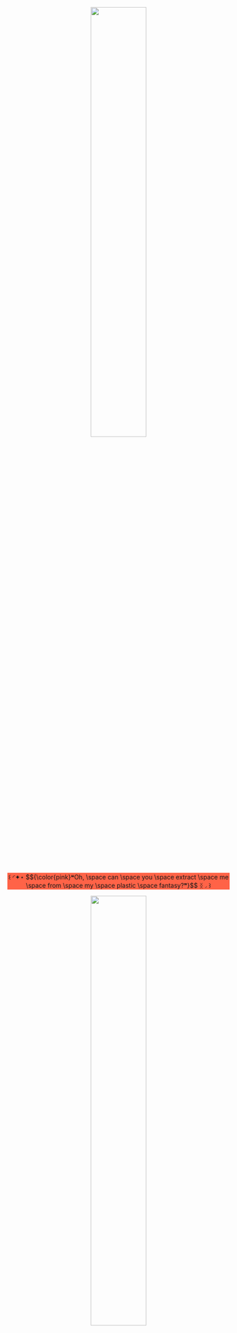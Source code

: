 <p align="center">
    <img width="50%" src="https://i.postimg.cc/zGvrLqZL/gitbanner.png" alt="">
</p>

<p style="background-color:tomato;" align="center">
꒰ ◜✦⋆ $${\color{pink}❝Oh, \space can \space you \space extract \space me \space from \space my \space plastic \space fantasy?❞}$$ ᛝ◞ ꒱
</p>

<p align="center">
<img width="50%" src="https://i.postimg.cc/LsCmL04N/i-wanna-die.gif" alt="">
</p>

<p align="center">
    <img width="auto" src="https://64.media.tumblr.com/130c682fc90792d81392ff7c6222abb1/70bc3f5035196952-56/s75x75_c1/0be413d7bab1be82906275f47a1cb8cb25a827d4.gif" alt=""> $${\color{pink}interests}$$ : x-men, project moon gmes, yakuza / rgg, vocaloid, horror game & arknights<br/>
    <img width="auto" src="https://64.media.tumblr.com/5592da476a936de0eda7f4fbcb33ceb0/ab4038e9faf38e59-68/s75x75_c1/a3cd66e1969a05d5d5d7bafe10f8c8a26e1100e8.gif" alt=""> Find me at : $${\color{pink}spawn}$$ or $${\color{pink}near \space the \space docks}$$<br/>
    Free 2 interact ! I'm just shy <img width="auto" src="https://64.media.tumblr.com/71ea1799a707063977262b46db3ebeb4/10342b6bb5a2dbf2-21/s75x75_c1/6e22c9b39687c0a882a87a0eb959c45bd9b9f828.gif" alt=""> <br/>
    ㅤ<br/>
    <img width="auto" src="https://64.media.tumblr.com/4e58d86e1d32ecc9ca823ea2a5ff24c6/dd9dd9869ca670f0-6b/s250x400/8a9e04f427934e3f33306fa82d1a9b7de47fa94b.gif" alt=""> <img width="auto" src="https://64.media.tumblr.com/fef73f6e41bd21177a19e52d98418cf9/503f63efa8a419ab-f3/s250x400/43c5cb1a22548ffcddf2fe55adf8ad080e230df0.gif" alt=""> <img width="auto" src="https://64.media.tumblr.com/ca99aa5028efeb1c5578bca0480d372d/5559d93cf6c21722-41/s250x400/c296aeb6676fcaf636903f8eeecf4d115b311453.gif" alt=""> <br/>
    <img width="auto" src="https://64.media.tumblr.com/4190a9dd76687eed039eefe4ab499b3e/55716263dd58e6e4-e6/s100x200/3a330422a6b078016fbcfd5dab67e35fc65ae757.png" alt=""> <img width="auto" src="https://64.media.tumblr.com/4994fd8f43a97cb5328b8a31ef70e0a1/65cc451f8133390f-09/s100x200/99b7010ac9ef0129c1e7cb4d3e18b3f090f85fe3.gif" alt=""> <img width="auto" src="https://64.media.tumblr.com/6b64cd874be59d7770702d9bc97078b7/64660ed43655f981-60/s100x200/870bebd4e7d71febe8cb10a5e137dd70d07ccb41.gif" alt="by digitalita on tumblr"> <img width="auto" src="https://64.media.tumblr.com/2d6554bbef3d145bbefc360d5f0ba764/0d9c08ed8003adc6-82/s100x200/5c863b1f5e6d1e3bcad1833006e6e80daea9e4ed.png" alt="">  


<p align="center">
    <img width="50%" src="https://i.postimg.cc/zGvrLqZL/gitbanner.png" alt="">
</p>
